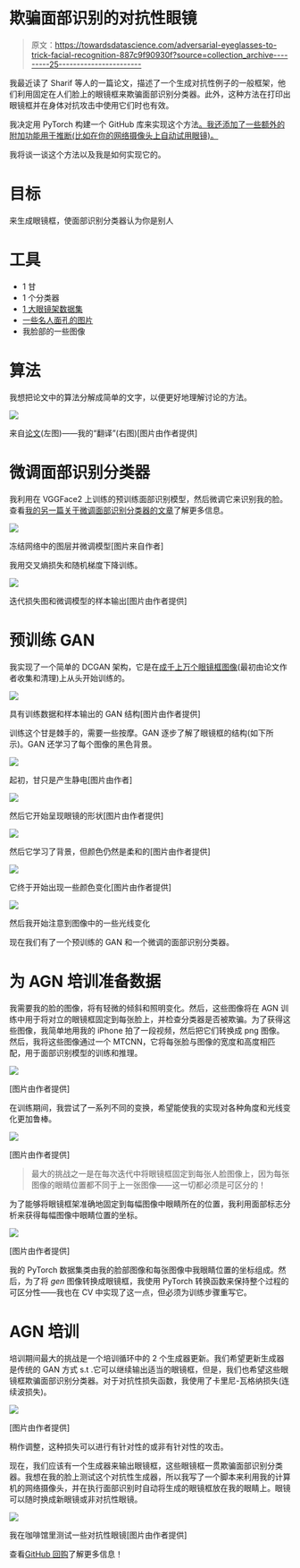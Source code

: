 # 欺骗面部识别的对抗性眼镜

> 原文：<https://towardsdatascience.com/adversarial-eyeglasses-to-trick-facial-recognition-887c9f90930f?source=collection_archive---------25----------------------->

我最近读了 Sharif 等人的一篇论文，描述了一个生成对抗性例子的一般框架，他们利用固定在人们脸上的眼镜框来欺骗面部识别分类器。此外，这种方法在打印出眼镜框并在身体对抗攻击中使用它们时也有效。

我决定用 PyTorch 构建一个 GitHub 库来实现这个方法[。我还添加了一些额外的附加功能用于推断(比如在你的网络摄像头上自动试用眼镜)。](https://github.com/jchaykow/AGN-pytorch)

我将谈一谈这个方法以及我是如何实现它的。

# 目标

来生成眼镜框，使面部识别分类器认为你是别人

# 工具

*   1 甘
*   1 个分类器
*   [1 大眼镜架数据集](https://drive.google.com/file/d/1Gil6VHYI3FCkwNO8T3vCtFc75zltolIl/view)
*   [一些名人面孔的图片](http://vis-www.cs.umass.edu/lfw/)
*   我脸部的一些图像

# 算法

我想把论文中的算法分解成简单的文字，以便更好地理解讨论的方法。

![](img/ee8460148a0063311cff6652b6a8367c.png)

来自[论文](https://arxiv.org/pdf/1801.00349.pdf)(左图)——我的“翻译”(右图)[图片由作者提供]

# 微调面部识别分类器

我利用在 VGGFace2 上训练的预训练面部识别模型，然后微调它来识别我的脸。查看[我的另一篇关于微调面部识别分类器的文章](/finetune-a-facial-recognition-classifier-to-recognize-your-face-using-pytorch-d00a639d9a79)了解更多信息。

![](img/083503beb689940f7b88d0e9154d0674.png)

冻结网络中的图层并微调模型[图片来自作者]

我用交叉熵损失和随机梯度下降训练。

![](img/cbf7ecf90da2a096e58f19fe7b954914.png)

迭代损失图和微调模型的样本输出[图片由作者提供]

# 预训练 GAN

我实现了一个简单的 DCGAN 架构，它是在[成千上万个眼镜框图像](https://drive.google.com/file/d/1Gil6VHYI3FCkwNO8T3vCtFc75zltolIl/view)(最初由论文作者收集和清理)上从头开始训练的。

![](img/0d9179f88a4c599d9e3da210b886ddf5.png)

具有训练数据和样本输出的 GAN 结构[图片由作者提供]

训练这个甘是棘手的，需要一些按摩。GAN 逐步了解了眼镜框的结构(如下所示)。GAN 还学习了每个图像的黑色背景。

![](img/0f2b32007d8355ba9f9082c2ce9e1b5c.png)

起初，甘只是产生静电[图片由作者]

![](img/4dadd9cba89a51425a08686949617bf0.png)

然后它开始呈现眼镜的形状[图片由作者提供]

![](img/de32533cb77885e55a0ded2b517f8654.png)

然后它学习了背景，但颜色仍然是柔和的[图片由作者提供]

![](img/1aa0c5cc46624d5cc5940b21a225fa81.png)

它终于开始出现一些颜色变化[图片由作者提供]

![](img/ce09bde47bd13612b16add4173c4bdf1.png)

然后我开始注意到图像中的一些光线变化

现在我们有了一个预训练的 GAN 和一个微调的面部识别分类器。

# 为 AGN 培训准备数据

我需要我的脸的图像，将有轻微的倾斜和照明变化。然后，这些图像将在 AGN 训练中用于将对立的眼镜框固定到每张脸上，并检查分类器是否被欺骗。为了获得这些图像，我简单地用我的 iPhone 拍了一段视频，然后把它们转换成 png 图像。然后，我将这些图像通过一个 MTCNN，它将每张脸与图像的宽度和高度相匹配，用于面部识别模型的训练和推理。

![](img/ef5f9d5bb82a635678e8434a020d829c.png)

[图片由作者提供]

在训练期间，我尝试了一系列不同的变换，希望能使我的实现对各种角度和光线变化更加鲁棒。

![](img/b674335ef36aa19e5597ef44e0b0615c.png)

[图片由作者提供]

> 最大的挑战之一是在每次迭代中将眼镜框固定到每张人脸图像上，因为每张图像的眼睛位置都不同于上一张图像——这一切都必须是可区分的！

为了能够将眼镜框架准确地固定到每幅图像中眼睛所在的位置，我利用面部标志分析来获得每幅图像中眼睛位置的坐标。

![](img/3a5f3002ac3d22f712f2bc4c0c5f7ba2.png)

[图片由作者提供]

我的 PyTorch 数据集类由我的脸部图像和每张图像中我眼睛位置的坐标组成。然后，为了将 *gen* 图像转换成眼镜框，我使用 PyTorch 转换函数来保持整个过程的可区分性——我也在 CV 中实现了这一点，但必须为训练步骤重写它。

# AGN 培训

培训期间最大的挑战是一个培训循环中的 2 个生成器更新。我们希望更新生成器是传统的 GAN 方式 s.t .它可以继续输出适当的眼镜框，但是，我们也希望这些眼镜框欺骗面部识别分类器。对于对抗性损失函数，我使用了卡里尼-瓦格纳损失(连续波损失)。

![](img/a8cc41320d50a3ed799f45e70735a945.png)

[图片由作者提供]

稍作调整，这种损失可以进行有针对性的或非有针对性的攻击。

现在，我们应该有一个生成器来输出眼镜框，这些眼镜框一贯欺骗面部识别分类器。我想在我的脸上测试这个对抗性生成器，所以我写了一个脚本来利用我的计算机的网络摄像头，并在执行面部识别时自动将生成的眼镜框放在我的眼睛上。眼镜可以随时换成新眼镜或非对抗性眼镜。

![](img/e79e22ae195ea415dff049fc5652153f.png)

我在咖啡馆里测试一些对抗性眼镜[图片由作者提供]

查看[GitHub 回购](https://github.com/jchaykow/AGN-pytorch)了解更多信息！